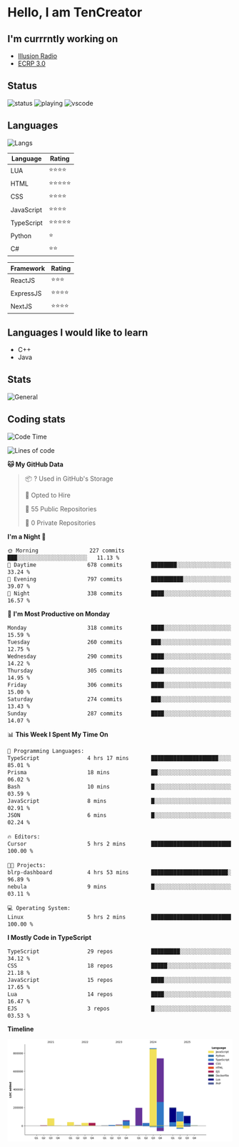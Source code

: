 # Hello, I am TenCreator

## I'm currrntly working on
- [Illusion Radio](https://illusionradio.co.uk/)
- [ECRP 3.0](http://github.com/Emerald-Coast-Roleplay/)

## Status
![status](https://api.statusbadges.me/badge/status/518334475038359555?simple=true&style=for-the-badge)
![playing](https://api.statusbadges.me/badge/playing/518334475038359555?style=for-the-badge)
![vscode](https://api.statusbadges.me/badge/vscode/518334475038359555?style=for-the-badge)

## Languages
![Langs](https://github-readme-stats.vercel.app/api/top-langs/?username=tencreator&layout=compact&theme=radical)


|Language|Rating|
|--------|------|
|LUA|⭐️⭐️⭐️⭐️|
|HTML|⭐️⭐️⭐️⭐️⭐️|
|CSS|⭐️⭐️⭐️⭐️|
|JavaScript|⭐️⭐️⭐️⭐️|
|TypeScript|⭐️⭐️⭐️⭐️⭐️|
|Python|⭐️|
|C#|⭐️⭐️ |

|Framework|Rating|
|--------|------|
|ReactJS|⭐️⭐️⭐|
|ExpressJS|⭐️⭐️⭐️⭐️|
|NextJS|⭐️⭐️⭐⭐️|

## Languages I would like to learn
- C++
- Java

## Stats
![General](https://github-readme-stats.vercel.app/api?username=tencreator&show_icons=true&theme=radical)

## Coding stats

<!--START_SECTION:waka-->
![Code Time](http://img.shields.io/badge/Code%20Time-456%20hrs%2029%20mins-blue)

![Lines of code](https://img.shields.io/badge/From%20Hello%20World%20I%27ve%20Written-2.0%20million%20lines%20of%20code-blue)

**🐱 My GitHub Data** 

> 📦 ? Used in GitHub's Storage 
 > 
> 💼 Opted to Hire
 > 
> 📜 55 Public Repositories 
 > 
> 🔑 0 Private Repositories 
 > 
**I'm a Night 🦉** 

```text
🌞 Morning                227 commits         ███░░░░░░░░░░░░░░░░░░░░░░   11.13 % 
🌆 Daytime                678 commits         ████████░░░░░░░░░░░░░░░░░   33.24 % 
🌃 Evening                797 commits         ██████████░░░░░░░░░░░░░░░   39.07 % 
🌙 Night                  338 commits         ████░░░░░░░░░░░░░░░░░░░░░   16.57 % 
```
📅 **I'm Most Productive on Monday** 

```text
Monday                   318 commits         ████░░░░░░░░░░░░░░░░░░░░░   15.59 % 
Tuesday                  260 commits         ███░░░░░░░░░░░░░░░░░░░░░░   12.75 % 
Wednesday                290 commits         ████░░░░░░░░░░░░░░░░░░░░░   14.22 % 
Thursday                 305 commits         ████░░░░░░░░░░░░░░░░░░░░░   14.95 % 
Friday                   306 commits         ████░░░░░░░░░░░░░░░░░░░░░   15.00 % 
Saturday                 274 commits         ███░░░░░░░░░░░░░░░░░░░░░░   13.43 % 
Sunday                   287 commits         ████░░░░░░░░░░░░░░░░░░░░░   14.07 % 
```


📊 **This Week I Spent My Time On** 

```text
💬 Programming Languages: 
TypeScript               4 hrs 17 mins       █████████████████████░░░░   85.01 % 
Prisma                   18 mins             ██░░░░░░░░░░░░░░░░░░░░░░░   06.02 % 
Bash                     10 mins             █░░░░░░░░░░░░░░░░░░░░░░░░   03.59 % 
JavaScript               8 mins              █░░░░░░░░░░░░░░░░░░░░░░░░   02.91 % 
JSON                     6 mins              █░░░░░░░░░░░░░░░░░░░░░░░░   02.24 % 

🔥 Editors: 
Cursor                   5 hrs 2 mins        █████████████████████████   100.00 % 

🐱‍💻 Projects: 
blrp-dashboard           4 hrs 53 mins       ████████████████████████░   96.89 % 
nebula                   9 mins              █░░░░░░░░░░░░░░░░░░░░░░░░   03.11 % 

💻 Operating System: 
Linux                    5 hrs 2 mins        █████████████████████████   100.00 % 
```

**I Mostly Code in TypeScript** 

```text
TypeScript               29 repos            █████████░░░░░░░░░░░░░░░░   34.12 % 
CSS                      18 repos            █████░░░░░░░░░░░░░░░░░░░░   21.18 % 
JavaScript               15 repos            ████░░░░░░░░░░░░░░░░░░░░░   17.65 % 
Lua                      14 repos            ████░░░░░░░░░░░░░░░░░░░░░   16.47 % 
EJS                      3 repos             █░░░░░░░░░░░░░░░░░░░░░░░░   03.53 % 
```



**Timeline**

![Lines of Code chart](https://raw.githubusercontent.com/tencreator/tencreator/main/assets/bar_graph.png)


<!--END_SECTION:waka-->
